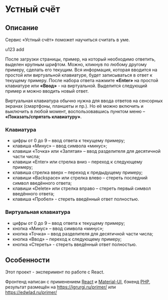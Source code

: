# Устный счёт

## Описание

Сервис «Устный счёт» поможет научиться считать в уме.

u123 add

После загрузки страницы, пример, на который необходимо ответить, выделен крупным шрифтом. Можно, кликнув по любому другому примеру, сделать его текущим. Вся информация, которая вводится на простой или виртуальной клавиатуре, будет записываться в ответ к текущему примеру. После набора ответа нажмите **«Enter»** на простой клавиатуре или **«Ввод»** - на виртуальной. Выделится следующий пример и можно вводить новый ответ.

Виртуальная клавиатура обычно нужна для ввода ответов на сенсорных экранах (смартфоны, планшеты и пр.). Но её можно включить и выключить в любой момент, воспользовавшись пунктом меню – **«Показать/спрятать клавиатуру»**.

### Клавиатура

- цифры от 0 до 9 – ввод ответа к текущему примеру;
- клавиша «Минус» – ввод символа «минус»;
- клавиши «Точка» или «Запятая» – ввод разделителя для десятичной части числа;
- клавиши «Enter» или стрелка вниз – переход к следующему примеру;
- клавиша стрелка вверх – переход к предыдущему примеру;
- клавиши «Backspace» или стрелка влево – стереть последний символ введённого ответа;
- клавиши «Delete» или стрелка вправо – стереть первый символ введённого ответа;
- клавиша «Пробел» - стереть введённый ответ полностью.

### Виртуальная клавиатура

- цифры от 0 до 9 – ввод ответа к текущему примеру;
- кнопка «Минус» – ввод символа «минус»;
- кнопка «Точка»  – ввод разделителя для десятичной части числа;
- кнопка «Ввод» – переход к следующему примеру;
- кнопка «Стереть» - стереть введённый ответ полностью.

## Особенности

Этот проект - эксперимент по работе с React.

Фронтенд написан с применением [React](https://reactjs.org/) и [Material-UI](https://material-ui.com/), бэкенд [PHP](https://www.php.net/), результат размещён на <https://igrurgi.ru/primer/> или <https://edwlad.ru/primer/>

